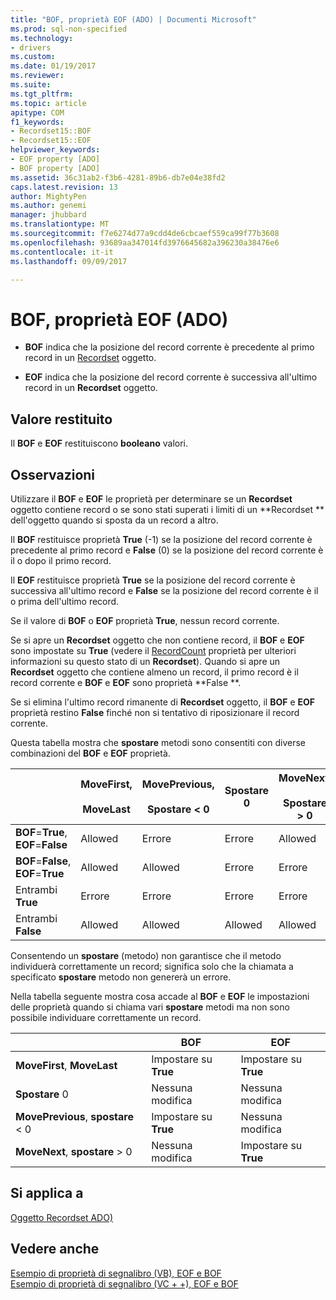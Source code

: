 ```yaml
---
title: "BOF, proprietà EOF (ADO) | Documenti Microsoft"
ms.prod: sql-non-specified
ms.technology:
- drivers
ms.custom: 
ms.date: 01/19/2017
ms.reviewer: 
ms.suite: 
ms.tgt_pltfrm: 
ms.topic: article
apitype: COM
f1_keywords:
- Recordset15::BOF
- Recordset15::EOF
helpviewer_keywords:
- EOF property [ADO]
- BOF property [ADO]
ms.assetid: 36c31ab2-f3b6-4281-89b6-db7e04e38fd2
caps.latest.revision: 13
author: MightyPen
ms.author: genemi
manager: jhubbard
ms.translationtype: MT
ms.sourcegitcommit: f7e6274d77a9cdd4de6cbcaef559ca99f77b3608
ms.openlocfilehash: 93689aa347014fd3976645682a396230a38476e6
ms.contentlocale: it-it
ms.lasthandoff: 09/09/2017

---
```

# <a name="bof-eof-properties-ado"></a>BOF, proprietà EOF (ADO)
-   **BOF** indica che la posizione del record corrente è precedente al primo record in un [Recordset](../../../ado/reference/ado-api/recordset-object-ado.md) oggetto.  
  
-   **EOF** indica che la posizione del record corrente è successiva all'ultimo record in un **Recordset** oggetto.  
  
## <a name="return-value"></a>Valore restituito  
 Il **BOF** e **EOF** restituiscono **booleano** valori.  
  
## <a name="remarks"></a>Osservazioni  
 Utilizzare il **BOF** e **EOF** le proprietà per determinare se un **Recordset** oggetto contiene record o se sono stati superati i limiti di un **Recordset ** dell'oggetto quando si sposta da un record a altro.  
  
 Il **BOF** restituisce proprietà **True** (-1) se la posizione del record corrente è precedente al primo record e **False** (0) se la posizione del record corrente è il o dopo il primo record.  
  
 Il **EOF** restituisce proprietà **True** se la posizione del record corrente è successiva all'ultimo record e **False** se la posizione del record corrente è il o prima dell'ultimo record.  
  
 Se il valore di **BOF** o **EOF** proprietà **True**, nessun record corrente.  
  
 Se si apre un **Recordset** oggetto che non contiene record, il **BOF** e **EOF** sono impostate su **True** (vedere il [ RecordCount](../../../ado/reference/ado-api/recordcount-property-ado.md) proprietà per ulteriori informazioni su questo stato di un **Recordset**). Quando si apre un **Recordset** oggetto che contiene almeno un record, il primo record è il record corrente e **BOF** e **EOF** sono proprietà **False **.  
  
 Se si elimina l'ultimo record rimanente di **Recordset** oggetto, il **BOF** e **EOF** proprietà restino **False** finché non si tentativo di riposizionare il record corrente.  
  
 Questa tabella mostra che **spostare** metodi sono consentiti con diverse combinazioni del **BOF** e **EOF** proprietà.  
  
||MoveFirst,<br /><br /> MoveLast|MovePrevious,<br /><br /> Spostare < 0|Spostare 0|MoveNext,<br /><br /> Spostare > 0|  
|------|-----------------------------|---------------------------------|------------|-----------------------------|  
|**BOF**=**True**, **EOF**=**False**|Allowed|Errore|Errore|Allowed|  
|**BOF**=**False**, **EOF**=**True**|Allowed|Allowed|Errore|Errore|  
|Entrambi **True**|Errore|Errore|Errore|Errore|  
|Entrambi **False**|Allowed|Allowed|Allowed|Allowed|  
  
 Consentendo un **spostare** (metodo) non garantisce che il metodo individuerà correttamente un record; significa solo che la chiamata a specificato **spostare** metodo non genererà un errore.  
  
 Nella tabella seguente mostra cosa accade al **BOF** e **EOF** le impostazioni delle proprietà quando si chiama vari **spostare** metodi ma non sono possibile individuare correttamente un record.  
  
||BOF|EOF|  
|------|---------|---------|  
|**MoveFirst**, **MoveLast**|Impostare su **True**|Impostare su **True**|  
|**Spostare** 0|Nessuna modifica|Nessuna modifica|  
|**MovePrevious**, **spostare** < 0|Impostare su **True**|Nessuna modifica|  
|**MoveNext**, **spostare** > 0|Nessuna modifica|Impostare su **True**|  
  
## <a name="applies-to"></a>Si applica a  
 [Oggetto Recordset ADO)](../../../ado/reference/ado-api/recordset-object-ado.md)  
  
## <a name="see-also"></a>Vedere anche  
 [Esempio di proprietà di segnalibro (VB), EOF e BOF](../../../ado/reference/ado-api/bof-eof-and-bookmark-properties-example-vb.md)   
 [Esempio di proprietà di segnalibro (VC + +), EOF e BOF](../../../ado/reference/ado-api/bof-eof-and-bookmark-properties-example-vc.md)   

